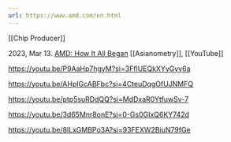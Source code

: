 ```yaml
---
url: https://www.amd.com/en.html
---
```



[[Chip Producer]]

2023, Mar 13. [AMD: How It All Began](https://youtu.be/mb53IYjZlNc?si=qRJ3oUnj4_aw17k9) [[Asianometry]], [[YouTube]]


https://youtu.be/P9AaHp7hgyM?si=3FflUEQkXYyGyy6a

https://youtu.be/AHpIGcABFbc?si=4CteuDqgOfUJNMFQ

https://youtu.be/ptp5suRDdQQ?si=MdDxaR0YtfuwSv-7

https://youtu.be/3d65Mnr8onE?si=0-Gs0GIxQ6KY742d

https://youtu.be/8lLxGMBPo3A?si=93FEXW2BiuN79fGe